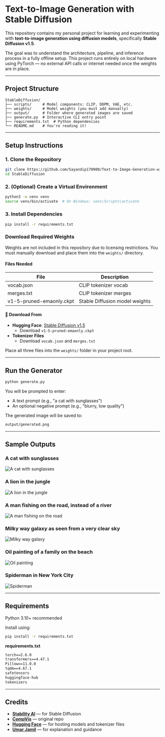 # Text-to-Image Generation with Stable Diffusion

This repository contains my personal project for learning and experimenting with **text-to-image generation using diffusion models**, specifically **Stable Diffusion v1.5**.

The goal was to understand the architecture, pipeline, and inference process in a fully offline setup. This project runs entirely on local hardware using PyTorch — no external API calls or internet needed once the weights are in place.

---

## Project Structure

```
StableDiffusion/
├── scripts/     # Model components: CLIP, DDPM, VAE, etc.
├── weights/     # Model weights (you must add manually)
├── output/      # Folder where generated images are saved
├── generate.py  # Interactive CLI entry point
├── requirements.txt  # Python dependencies
└── README.md    # You're reading it!
```

---

## Setup Instructions

### 1. Clone the Repository

```bash
git clone https://github.com/Sayandip170900/Text-to-Image-Generation-with-Stable-Diffusion.git
cd StableDiffusion
```

### 2. (Optional) Create a Virtual Environment

```bash
python3 -m venv venv
source venv/bin/activate  # On Windows: venv\Scripts\activate
```

### 3. Install Dependencies

```bash
pip install -r requirements.txt
```

### Download Required Weights

Weights are not included in this repository due to licensing restrictions. You must manually download and place them into the `weights/` directory.

#### Files Needed

| File | Description |
|------|-------------|
| vocab.json | CLIP tokenizer vocab |
| merges.txt | CLIP tokenizer merges |
| v1-5-pruned-emaonly.ckpt | Stable Diffusion model weights |

#### 🔗 Download From

- **Hugging Face**: [Stable Diffusion v1.5](https://huggingface.co/stable-diffusion-v1-5/stable-diffusion-v1-5)
  - Download `v1-5-pruned-emaonly.ckpt`
- **Tokenizer Files**
  - Download `vocab.json` and `merges.txt`

Place all three files into the `weights/` folder in your project root.

---

## Run the Generator

```bash
python generate.py
```

You will be prompted to enter:
- A text prompt (e.g., "a cat with sunglasses")
- An optional negative prompt (e.g., "blurry, low quality")

The generated image will be saved to:

```bash
output/generated.png
```

---

## Sample Outputs

### A cat with sunglasses  
![A cat with sunglasses](./output/A%20cat%20with%20sunglasses.jpg)

### A lion in the jungle  
![A lion in the jungle](./output/A%20lion%20in%20the%20jungle.jpg)

### A man fishing on the road, instead of a river  
![A man fishing on the road](./output/A%20man%20fishing%20on%20the%20road,%20instead%20of%20a%20river.jpg)

### Milky way galaxy as seen from a very clear sky  
![Milky way galaxy](./output/Milky%20way%20galaxy%20as%20seen%20from%20a%20very%20clear%20sky.jpg)

### Oil painting of a family on the beach  
![Oil painting](./output/Oil%20painting%20of%20a%20family%20on%20the%20beach.jpg)

### Spiderman in New York City  
![Spiderman](./output/Spiderman%20in%20New%20York%20City.jpg)

---

## Requirements

Python 3.10+ recommended

Install using:

```bash
pip install -r requirements.txt
```

**requirements.txt**
```txt
torch==2.6.0
transformers==4.47.1
Pillow==11.0.0
tqdm==4.67.1
safetensors
huggingface-hub
tokenizers
```

---

## Credits

- [**Stability AI**](https://stability.ai/) — for Stable Diffusion
- [**CompVis**](https://github.com/CompVis/stable-diffusion) — original repo
- [**Hugging Face**](https://huggingface.co/) — for hosting models and tokenizer files
- [**Umar Jamil**](https://github.com/hkproj) — for explanation and guidance
